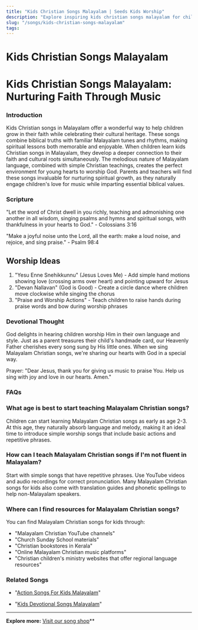 ```yaml
---
title: "Kids Christian Songs Malayalam | Seeds Kids Worship"
description: "Explore inspiring kids christian songs malayalam for children's worship and faith development. Biblical music resources for families and ministry."
slug: "/songs/kids-christian-songs-malayalam"
tags:
---
```


# Kids Christian Songs Malayalam

# Kids Christian Songs Malayalam: Nurturing Faith Through Music

### Introduction
Kids Christian songs in Malayalam offer a wonderful way to help children grow in their faith while celebrating their cultural heritage. These songs combine biblical truths with familiar Malayalam tunes and rhythms, making spiritual lessons both memorable and enjoyable. When children learn kids Christian songs in Malayalam, they develop a deeper connection to their faith and cultural roots simultaneously. The melodious nature of Malayalam language, combined with simple Christian teachings, creates the perfect environment for young hearts to worship God. Parents and teachers will find these songs invaluable for nurturing spiritual growth, as they naturally engage children's love for music while imparting essential biblical values.

### Scripture
"Let the word of Christ dwell in you richly, teaching and admonishing one another in all wisdom, singing psalms and hymns and spiritual songs, with thankfulness in your hearts to God." - Colossians 3:16

"Make a joyful noise unto the Lord, all the earth: make a loud noise, and rejoice, and sing praise." - Psalm 98:4

## Worship Ideas
1. "Yesu Enne Snehikkunnu" (Jesus Loves Me) - Add simple hand motions showing love (crossing arms over heart) and pointing upward for Jesus
2. "Devan Nallavan" (God is Good) - Create a circle dance where children move clockwise while singing the chorus
3. "Praise and Worship Actions" - Teach children to raise hands during praise words and bow during worship phrases

### Devotional Thought
God delights in hearing children worship Him in their own language and style. Just as a parent treasures their child's handmade card, our Heavenly Father cherishes every song sung by His little ones. When we sing Malayalam Christian songs, we're sharing our hearts with God in a special way.

Prayer: "Dear Jesus, thank you for giving us music to praise You. Help us sing with joy and love in our hearts. Amen."

### FAQs

### What age is best to start teaching Malayalam Christian songs?
Children can start learning Malayalam Christian songs as early as age 2-3. At this age, they naturally absorb language and melody, making it an ideal time to introduce simple worship songs that include basic actions and repetitive phrases.

### How can I teach Malayalam Christian songs if I'm not fluent in Malayalam?
Start with simple songs that have repetitive phrases. Use YouTube videos and audio recordings for correct pronunciation. Many Malayalam Christian songs for kids also come with translation guides and phonetic spellings to help non-Malayalam speakers.

### Where can I find resources for Malayalam Christian songs?
You can find Malayalam Christian songs for kids through:
- "Malayalam Christian YouTube channels"
- "Church Sunday School materials"
- "Christian bookstores in Kerala"
- "Online Malayalam Christian music platforms"
- "Christian children's ministry websites that offer regional language resources"

### Related Songs

- "[Action Songs For Kids Malayalam](/songs/action-songs-for-kids-malayalam/)"

- "[Kids Devotional Songs Malayalam](/songs/kids-devotional-songs-malayalam/)"

---

**Explore more:** [Visit our song shop](https://seedskidsworship.com/shop)**

<!-- Schema Markup -->
<script type="application/ld+json">
{
  "@context": "https://schema.org",
  "@type": "MusicRecording",
  "name": "Kids Christian Songs Malayalam",
  "byArtist": {
    "@type": "MusicGroup",
    "name": "Seeds Kids Worship"
  },
  "isFamilyFriendly": true,
  "url": "https://seedskidsworship.com/songs/kids-christian-songs-malayalam/"
}
</script>